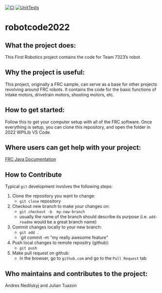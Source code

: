 [![CI](https://github.com/Tritron-Robotics/robotcode2022/actions/workflows/build_test.yaml/badge.svg)](https://github.com/Tritron-Robotics/robotcode2022/actions/workflows/build_test.yaml)
[![UnitTests](https://github.com/Tritron-Robotics/robotcode2022/actions/workflows/unit_tests.yaml/badge.svg?branch=main)](https://github.com/Tritron-Robotics/robotcode2022/actions/workflows/unit_tests.yaml)

# robotcode2022
## What the project does:
This First Robotics project contains the code for Team 7323’s robot.


## Why the project is useful:
 This project, originally a FRC sample, can serve as a base for other projects revolving around FRC robots. It contains the code for the basic functions of intake motors, drivetrain motors, shooting motors, etc.

## How to get started:
Follow this to get your computer setup with all of the FRC software.
Once everything is setup, you can clone this repository, and open the folder in 2022 WPILib VS Code.


## Where users can get help with your project:
<a href="https://first.wpi.edu/FRC/roborio/release/docs/java/index.html">FRC Java Documentation</a>

## How to Contribute

Typical `git` development involves the following steps:

1. Clone the repository you want to change:
    - `git clone` repository
2. Checkout new branch to make your changes on:
    - `git checkout -b  my-new-branch`
    - usually the name of the branch should describe its purpose (i.e. `add-readme` would be a great branch name)
3. Commit changes locally to your new branch:
    - `git add .`
    - `git commit -m "my really awesome feature"
4. Push local changes to remote repositry (github):
    - `git push`
5. Make pull request on github:
    - in the browser, go to `github.com` and go to the `Pull Request` tab

## Who maintains and contributes to the project:
Andres Nedilskyj and Julian Tuazon
